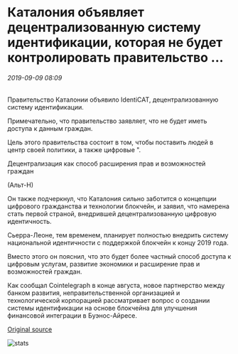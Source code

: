 # Каталония объявляет децентрализованную систему идентификации, которая не будет контролировать правительство ...

###### 2019-09-09 08:09

Правительство Каталонии объявило IdentiCAT, децентрализованную систему идентификации.

Примечательно, что правительство заявляет, что не будет иметь доступа к данным граждан.

Цель этого правительства состоит в том, чтобы поставить людей в центр своей политики, а также цифровые ".

Децентрализация как способ расширения прав и возможностей граждан

(Альт-Н)

Он также подчеркнул, что Каталония сильно заботится о концепции цифрового гражданства и технологии блокчейн, и заявил, что намерена стать первой страной, внедрившей децентрализованную цифровую идентичность.

Сьерра-Леоне, тем временем, планирует полностью внедрить систему национальной идентичности с поддержкой блокчейн к концу 2019 года.

Вместо этого он пояснил, что это будет более частный способ доступа к цифровым услугам, развитие экономики и расширение прав и возможностей граждан.

Как сообщал Cointelegraph в конце августа, новое партнерство между банком развития, неправительственной организацией и технологической корпорацией рассматривает вопрос о создании системы идентификации на основе блокчейна для улучшения финансовой интеграции в Буэнос-Айресе.

[Original source](https://cointelegraph.com/news/catalonia-announces-a-decentralized-id-system-the-govt-wont-control)

![stats](https://c.statcounter.com/11760860/0/a89fa40b/1/ "stats")